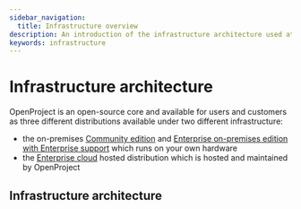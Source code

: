 ```yaml
---
sidebar_navigation:
  title: Infrastructure overview
description: An introduction of the infrastructure architecture used at OpenProject.
keywords: infrastructure
---
```


# Infrastructure architecture

OpenProject is an open-source core and available for users and customers as three different distributions available under two different infrastructure:

- the on-premises [Community edition](https://www.openproject.org/download-and-installation/) and [Enterprise on-premises edition with Enterprise support](https://www.openproject.org/enterprise-edition/) which runs on your own hardware
- the [Enterprise cloud](https://www.openproject.org/enterprise-edition/#hosting-options) hosted distribution which is hosted and maintained by OpenProject

## Infrastructure architecture
